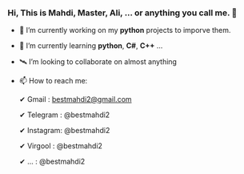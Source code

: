 ### Hi, This is Mahdi, Master, Ali, ... or anything you call me. 👋

<!--
**bestmahdi2/bestmahdi2** is a ✨ _special_ ✨ repository because its `README.md` (this file) appears on your GitHub profile.
-->

- 🔭 I’m currently working on my **python** projects to imporve them.
- 🌱 I’m currently learning **python**, **C#**, **C++** ...
- 🛰 I’m looking to collaborate on almost anything 
- 📫 How to reach me: 

     ✔ Gmail    : bestmahdi2@gmail.com

     ✔ Telegram : @bestmahdi2

     ✔ Instagram: @bestmahdi2
     
     ✔ Virgool  : @bestmahdi2
     
     ✔   ...    : @bestmahdi2 

